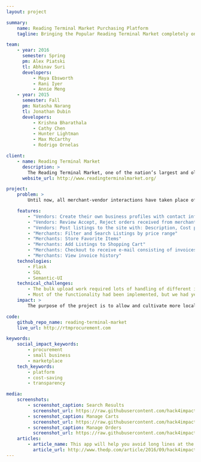 ```yaml
---
layout: project

summary:
    name: Reading Terminal Market Purchasing Platform
    tagline: Bringing the Popular Reading Terminal Market completely online 

team:
    - year: 2016
      semester: Spring
      pm: Alex Piatski
      tl: Abhinav Suri
      developers:
          - Maya Ebsworth
          - Rani Iyer
          - Annie Meng
    - year: 2015
      semester: Fall
      pm: Natasha Narang
      tl: Jonathan Dubin
      developers:
          - Krishna Bharathala
          - Cathy Chen
          - Hunter Lightman
          - Max McCarthy
          - Rodrigo Ornelas

client:
    - name: Reading Terminal Market
      description: >
        The Reading Terminal Market, one of the nation’s largest and oldest public markets, is a 501(c)3 non-profit, with the following mission statement: To preserve the architectural and historical character, and function, of the Reading Terminal Market as an urban farmers' market; To provide a wide variety of produce, meat, fish, bakery and dairy products, and other raw and prepared food, brought to a public market in the center of the city by farmers, growers, producers and chefs; To maintain an environment that recognizes and celebrates the diversity of our citizens and fosters their interaction; To strengthen the historic link and mutual dependency of our rural and urban communities; and, To achieve this, while preserving the financial viability and achieving self-sufficiency for the Market.
      website_url: http://www.readingterminalmarket.org/

project:
    problem: >
        Until now, all merchant-vendor interactions have taken place offline. Our goals are to: Introduce greater transparency into the merchant-vendor market by making all vendor listings and prices available to merchants; Allow smaller vendors to be easily discovered; Discourage artificially high prices; and Make merchant-vendor interactions more efficient. We can do this by: Making all vendor listings and prices available to merchants; Providing separate accounts for vendors, merchants, and administrators; and Providing flexibility to constantly update product listings, invoices, and addition of new merchants and vendors into the community.

    features:
        - "Vendors: Create their own business profiles with contact information, address, business description, payment preferences"
        - "Vendors: Review Accept, Reject orders received from merchants. Email coming soon"
        - "Vendors: Post listings to the site with: Description, Cost per Unit, Availability"
        - "Merchants: Filter and Search Listings by price range"
        - "Merchants: Store Favorite Items"
        - "Merchants: Add Listings to Shopping Cart"
        - "Merchants: Checkout to receive e-mail consisting of invoices for each individual vendor in order to complete transactions offline"
        - "Merchants: View invoice history"
    technologies:
        - Flask
        - SQL
        - Semantic-UI
    technical_challenges:
        - The bulk upload work required lots of handling of different input data formats. Many edge cases were tried and tested.
        - Most of the functionality had been implemented, but we had yet to have vendors or merchants use the app. Their testing provided useful input for changes in the app.
    impact: >
        The purpose of the project is to allow and cultivate more local farmers, small "mom and pop vendors who would normally not be able to be a provider without a medium to reach all merchants in the market. By inviting these smaller vendors into bring locally grown, fresher products to market. Additionally it will give all of our merchants choices and allowing us to become more competitive for the Market as well as  to continue to give our customers the best choices.

code:
    github_repo_name: reading-terminal-market
    live_url: http://rtmprocurement.com

keywords:
    social_impact_keywords:
        - procurement
        - small business
        - marketplace
    tech_keywords:
        - platform
        - cost-saving
        - transparency

media:
    screenshots:
        - screenshot_caption: Search Results
          screenshot_url: https://raw.githubusercontent.com/hack4impact/reading-terminal-market/master/ss1.jpg
        - screenshot_caption: Manage Carts
          screenshot_url: https://raw.githubusercontent.com/hack4impact/reading-terminal-market/master/ss2.jpg
        - screenshot_caption: Manage Orders
          screenshot_url: https://raw.githubusercontent.com/hack4impact/reading-terminal-market/master/ss3.jpg
    articles:
        - article_name: This app will help you avoid long lines at the voting booth on Election Day
          article_url: http://www.thedp.com/article/2016/09/hack4impact-strives-to-increase-voter-turnout
---
```

